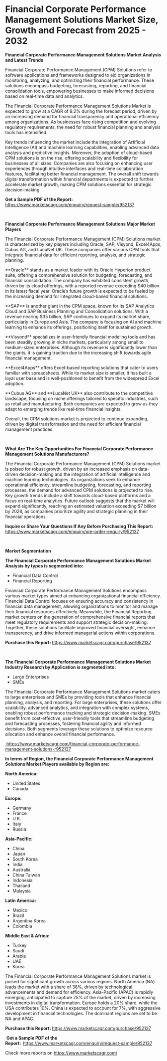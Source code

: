 <p><h1>Financial Corporate Performance Management Solutions Market Size, Growth and Forecast from 2025 - 2032</h1></p><p><strong>Financial Corporate Performance Management Solutions Market Analysis and Latest Trends</strong></p>
<p><p>Financial Corporate Performance Management (CPM) Solutions refer to software applications and frameworks designed to aid organizations in monitoring, analyzing, and optimizing their financial performance. These solutions encompass budgeting, forecasting, reporting, and financial consolidation tools, empowering businesses to make informed decisions based on real-time data and analytics. </p><p>The Financial Corporate Performance Management Solutions Market is expected to grow at a CAGR of 9.2% during the forecast period, driven by an increasing demand for financial transparency and operational efficiency among organizations. As businesses face rising competition and evolving regulatory requirements, the need for robust financial planning and analysis tools has intensified. </p><p>Key trends influencing the market include the integration of Artificial Intelligence (AI) and machine learning capabilities, enabling advanced data analysis and predictive insights. Moreover, the adoption of cloud-based CPM solutions is on the rise, offering scalability and flexibility for businesses of all sizes. Companies are also focusing on enhancing user experiences through intuitive interfaces and real-time collaboration features, facilitating better financial management. The overall shift towards digital transformation within financial departments is expected to further accelerate market growth, making CPM solutions essential for strategic decision-making.</p></p>
<p><strong>Get a Sample PDF of the Report:&nbsp;</strong> <a href="https://www.marketscagr.com/enquiry/request-sample/952137?utm_campaign=1901&utm_medium=2&utm_source=Github&utm_content=ia&utm_term=06032025&utm_id=financial-corporate-performance-management-solutions">https://www.marketscagr.com/enquiry/request-sample/952137</a></p>
<p>&nbsp;</p>
<p><strong>Financial Corporate Performance Management Solutions Major Market Players</strong></p>
<p><p>The Financial Corporate Performance Management (CPM) Solutions market is characterized by key players including Oracle, SAP, Visyond, Excel4Apps, Cubus AG, and LucaNet UK. These companies offer various CPM tools that integrate financial data for efficient reporting, analysis, and strategic planning.</p><p>**Oracle** stands as a market leader with its Oracle Hyperion product suite, offering a comprehensive solution for budgeting, forecasting, and financial consolidation. The company has exhibited consistent growth, driven by its cloud offerings, with a reported revenue exceeding $40 billion in its latest fiscal year. Oracle’s future growth is expected to be fueled by the increasing demand for integrated cloud-based financial solutions.</p><p>**SAP** is another giant in the CPM space, known for its SAP Analytics Cloud and SAP Business Planning and Consolidation solutions. With a revenue nearing $35 billion, SAP continues to expand its market share, particularly in Europe and Asia. The company is focusing on AI and machine learning to enhance its offerings, positioning itself for sustained growth.</p><p>**Visyond** specializes in user-friendly financial modeling tools and has been steadily growing in niche markets, particularly among small to medium-sized enterprises. Although its revenue is significantly lower than the giants, it is gaining traction due to the increasing shift towards agile financial management.</p><p>**Excel4Apps** offers Excel-based reporting solutions that cater to users familiar with spreadsheets. While its market size is smaller, it has built a loyal user base and is well-positioned to benefit from the widespread Excel adoption.</p><p>**Cubus AG** and **LucaNet UK** also contribute to the competitive landscape, focusing on niche offerings tailored to specific industries, such as retail and manufacturing. Both companies are expected to grow as they adapt to emerging trends like real-time financial insights.</p><p>Overall, the CPM solutions market is projected to continue expanding, driven by digital transformation and the need for efficient financial management practices.</p></p>
<p>&nbsp;</p>
<p><strong>What Are The Key Opportunities For Financial Corporate Performance Management Solutions Manufacturers?</strong></p>
<p><p>The Financial Corporate Performance Management (CPM) Solutions market is poised for robust growth, driven by an increased emphasis on data-driven decision-making and the integration of artificial intelligence and machine learning technologies. As organizations seek to enhance operational efficiency, streamline budgeting, forecasting, and reporting processes, the demand for advanced CPM solutions is projected to rise. Key growth trends include a shift towards cloud-based platforms and a focus on real-time analytics. Future outlook suggests that the market will expand significantly, reaching an estimated valuation exceeding $7 billion by 2028, as companies prioritize agility and strategic planning in their financial operations.</p></p>
<p><strong>Inquire or Share Your Questions If Any Before Purchasing This Report:</strong> <a href="https://www.marketscagr.com/enquiry/pre-order-enquiry/952137?utm_campaign=1901&utm_medium=2&utm_source=Github&utm_content=ia&utm_term=06032025&utm_id=financial-corporate-performance-management-solutions">https://www.marketscagr.com/enquiry/pre-order-enquiry/952137</a></p>
<p>&nbsp;</p>
<p><strong>Market Segmentation</strong></p>
<p><strong>The Financial Corporate Performance Management Solutions Market Analysis by types is segmented into:</strong></p>
<p><ul><li>Financial Data Control</li><li>Financial Reporting</li></ul></p>
<p><p>Financial Corporate Performance Management Solutions encompass various market types aimed at enhancing organizational financial efficiency. Financial Data Control focuses on ensuring accuracy and consistency in financial data management, allowing organizations to monitor and manage their financial resources effectively. Meanwhile, the Financial Reporting market centers on the generation of comprehensive financial reports that meet regulatory requirements and support strategic decision-making. Together, these solutions facilitate improved financial oversight, enhance transparency, and drive informed managerial actions within corporations.</p></p>
<p><strong>Purchase this Report:&nbsp;</strong><a href="https://www.marketscagr.com/purchase/952137?utm_campaign=1901&utm_medium=2&utm_source=Github&utm_content=ia&utm_term=06032025&utm_id=financial-corporate-performance-management-solutions">https://www.marketscagr.com/purchase/952137</a></p>
<p>&nbsp;</p>
<p><strong>The Financial Corporate Performance Management Solutions Market Industry Research by Application is segmented into:</strong></p>
<p><ul><li>Large Enterprises</li><li>SMEs</li></ul></p>
<p><p>The Financial Corporate Performance Management Solutions market caters to large enterprises and SMEs by providing tools that enhance financial planning, analysis, and reporting. For large enterprises, these solutions offer scalability, advanced analytics, and integration with complex systems, enabling robust performance tracking and strategic decision-making. SMEs benefit from cost-effective, user-friendly tools that streamline budgeting and forecasting processes, fostering financial agility and informed decisions. Both segments leverage these solutions to optimize resource allocation and enhance overall financial performance.</p></p>
<p><a href="https://www.marketscagr.com/financial-corporate-performance-management-solutions-r952137?utm_campaign=1901&utm_medium=2&utm_source=Github&utm_content=ia&utm_term=06032025&utm_id=financial-corporate-performance-management-solutions">&nbsp;https://www.marketscagr.com/financial-corporate-performance-management-solutions-r952137</a></p>
<p><strong>In terms of Region, the Financial Corporate Performance Management Solutions Market Players available by Region are:</strong></p>
<p>
    <p> <strong> North America: </strong>
        <ul>
            <li>United States</li>
            <li>Canada</li>
        </ul>
        </p> 
    <p> <strong> Europe: </strong>
        <ul>
            <li>Germany</li>
            <li>France</li>
            <li>U.K.</li>
            <li>Italy</li>
            <li>Russia</li>
        </ul>
        </p> 
    <p> <strong> Asia-Pacific: </strong>
        <ul>
            <li>China</li>
            <li>Japan</li>
            <li>South Korea</li>
            <li>India</li>
            <li>Australia</li>
            <li>China Taiwan</li>
            <li>Indonesia</li>
            <li>Thailand</li>
            <li>Malaysia</li>
        </ul>
        </p> 
    <p> <strong> Latin America: </strong>
        <ul>
            <li>Mexico</li>
            <li>Brazil</li>
            <li>Argentina Korea</li>
            <li>Colombia</li>
        </ul>
        </p> 
    <p> <strong> Middle East & Africa: </strong>
        <ul>
            <li>Turkey</li>
            <li>Saudi</li>
            <li>Arabia</li>
            <li>UAE</li>
            <li>Korea</li>
        </ul>
    </p>
    </p>
<p><p>The Financial Corporate Performance Management Solutions market is poised for significant growth across various regions. North America (NA) leads the market with a share of 38%, driven by technological advancements and demand for efficiency. Asia-Pacific (APAC) is rapidly emerging, anticipated to capture 25% of the market, driven by increasing investments in digital transformation. Europe holds a 20% share, while the USA contributes 10%. China is expected to account for 7%, with aggressive development in financial technologies. The dominant regions are set to be NA and APAC.</p></p>
<p><strong>Purchase this Report: </strong><a href="https://www.marketscagr.com/purchase/952137?utm_campaign=1901&utm_medium=2&utm_source=Github&utm_content=ia&utm_term=06032025&utm_id=financial-corporate-performance-management-solutions">https://www.marketscagr.com/purchase/952137</a></p>
<p>&nbsp;<strong>Get a Sample PDF of the Report:&nbsp;&nbsp;</strong><a href="https://www.marketscagr.com/enquiry/request-sample/952137?utm_campaign=1901&utm_medium=2&utm_source=Github&utm_content=ia&utm_term=06032025&utm_id=financial-corporate-performance-management-solutions">https://www.marketscagr.com/enquiry/request-sample/952137</a></p>
<p><strong></strong></p>
<p>Check more reports on <a href="https://www.marketscagr.com/?utm_campaign=1901&utm_medium=2&utm_source=Github&utm_content=ia&utm_term=06032025&utm_id=financial-corporate-performance-management-solutions">https://www.marketscagr.com/</a></p>
